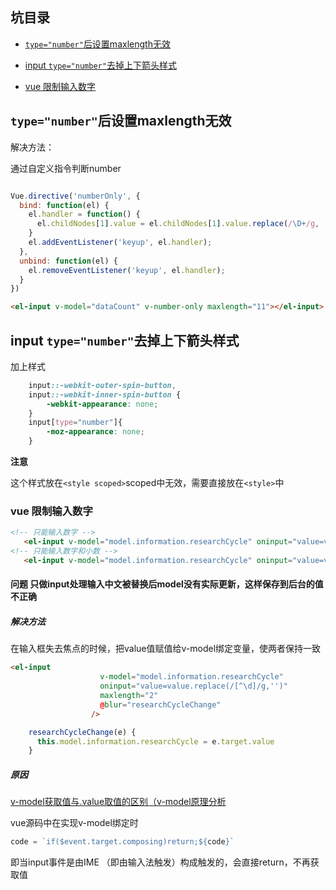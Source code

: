 ## 坑目录

* [```type="number"```后设置maxlength无效](#typenumber后设置maxlength无效)

* [input ```type="number"```去掉上下箭头样式](#input-typenumber去掉上下箭头样式)

* [vue 限制输入数字](#vue-限制输入数字)


## ```type="number"```后设置maxlength无效

解决方法：

通过自定义指令判断number

```javascript

Vue.directive('numberOnly', {
  bind: function(el) {  
    el.handler = function() {
      el.childNodes[1].value = el.childNodes[1].value.replace(/\D+/g, '');
    }
    el.addEventListener('keyup', el.handler); 
  },
  unbind: function(el) {
    el.removeEventListener('keyup', el.handler);
  }
})
```

```html
<el-input v-model="dataCount" v-number-only maxlength="11"></el-input>
```

## input ```type="number"```去掉上下箭头样式

加上样式

```css
    input::-webkit-outer-spin-button,
    input::-webkit-inner-spin-button {
        -webkit-appearance: none;
    }
    input[type="number"]{
        -moz-appearance: none;
    }
```

**注意**

这个样式放在```<style scoped>```scoped中无效，需要直接放在```<style>```中

### vue 限制输入数字
```html
<!-- 只能输入数字 -->
   <el-input v-model="model.information.researchCycle" oninput="value=value.replace(/[^\d]/g,'')" /> 
<!-- 只能输入数字和小数 -->
   <el-input v-model="model.information.researchCycle" oninput="value=value.replace(/[^0-9.]/g,'')" /> 
```

#### 问题 只做input处理输入中文被替换后model没有实际更新，这样保存到后台的值不正确

##### 解决方法
在输入框失去焦点的时候，把value值赋值给v-model绑定变量，使两者保持一致

```html
<el-input
                    v-model="model.information.researchCycle"
                    oninput="value=value.replace(/[^\d]/g,'')"
                    maxlength="2"
                    @blur="researchCycleChange"
                  />
```

```javascript
    researchCycleChange(e) {
      this.model.information.researchCycle = e.target.value
    }
```


##### 原因
[v-model获取值与.value取值的区别（v-model原理分析](https://blog.csdn.net/qq_41635167/article/details/85736936)

vue源码中在实现v-model绑定时
```javascript
code = `if($event.target.composing)return;${code}` 
```

即当input事件是由IME （即由输入法触发）构成触发的，会直接return，不再获取值
